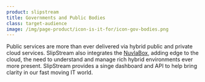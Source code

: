 ```yaml
---
product: slipstream
title: Governments and Public Bodies
class: target-audience
image: /img/page-product/icon-is-it-for/icon-gov-bodies.png
---
```

Public services are more than ever delivered via hybrid public and private cloud services. SlipStream also integrates the [NuvlaBox](/products-and-services/nuvlabox), adding edge to the cloud, the need to understand and manage rich hybrid environments ever more present. SlipStream provides a singe dashboard and API to help bring clarity in our fast moving IT world.
